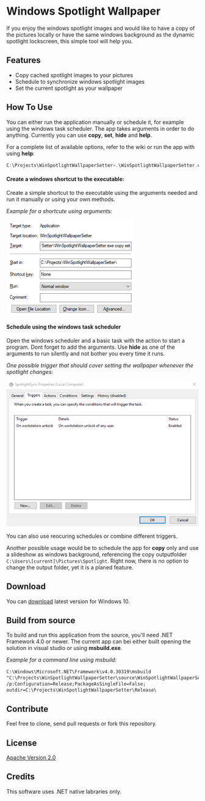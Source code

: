 # Windows Spotlight Wallpaper

If you enjoy the windows spotlight images and would like to have a copy of the pictures locally or have the same windows background as the dynamic spotlight lockscreen, this simple tool will help you. 


## Features

- Copy cached spotlight images to your pictures
- Schedule to synchronize windows spotlight images
- Set the current spotlight as your wallpaper


## How To Use

You can either run the application manually or schedule it, for example using the windows task scheduler.
The app takes arguments in order to do anything. Currently you can use **copy**, **set**, **hide** and **help**.

For a complete list of available options, refer to the wiki or run the app with using **help**:
```PowerShell
C:\Projects\WinSpotlightWallpaperSetter>.\WinSpotlightWallpaperSetter.exe help
```

#### Create a windows shortcut to the executable:

Create a simple shortcut to the executable using the arguments needed and run it manually or using your own methods. 

_Example for a shortcute using arguments:_

![Windows shortcut example](https://github.com/RaulSebastian/WinSpotlightWallpaperSetter/blob/master/documentation/assets/shortcut.png)


#### Schedule using the windows task scheduler

Open the windows scheduler and a basic task with the action to start a program. Dont forget to add the arguments. Use **hide** as one of the arguments to run silently and not bother you every time it runs.

_One possible trigger that should cover setting the wallpaper whenever the spotlight changes:_

![Windows shortcut example](https://github.com/RaulSebastian/WinSpotlightWallpaperSetter/blob/master/documentation/assets/winSchedulerTrigger.png)

You can also use reocuring schedules or combine different triggers. 

Another possible usage would be to schedule the app for **copy** only and use a slideshow as windows background, referencing the copy outputfolder ```C:\Users\[current]\Pictures\Spotlight```. Right now, there is no option to change the output folder, yet it is a planed feature.


## Download

You can [download](https://github.com/RaulSebastian/WinSpotlightWallpaperSetter/releases/tag/v1.1.0) latest version for Windows 10.


## Build from source 

To build and run this application from the source, you'll need .NET Framework 4.0 or newer.
The current app can bei either built opening the solution in visual studio or using **msbuild.exe**.

_Example for a command line using msbuild:_
```
C:\Windows\Microsoft.NET\Framework\v4.0.30319\msbuild "C:\Projects\WinSpotlightWallpaperSetter\source\WinSpotlightWallpaperSetter\WinSpotlightWallpaperSetter.csproj" /p:Configuration=Release;PackageAsSingleFile=False; outdir=C:\Projects\WinSpotlightWallpaperSetter\Release\
```

## Contribute

Feel free to clone, send pull requests or fork this repository.


## License

[Apache Version 2.0](https://github.com/RaulSebastian/WinSpotlightWallpaperSetter/blob/master/LICENSE)


## Credits

This software uses .NET native labraries only. 
